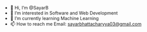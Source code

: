 - 👋 Hi, I’m @SayarB
- 👀 I’m interested in Software and Web Development
- 🌱 I’m currently learning Machine Learning
- 📫 How to reach me Email: sayarbhattacharyya03@gmail.com

<!---
SayarB/SayarB is a ✨ special ✨ repository because its `README.md` (this file) appears on your GitHub profile.
You can click the Preview link to take a look at your changes.
--->
